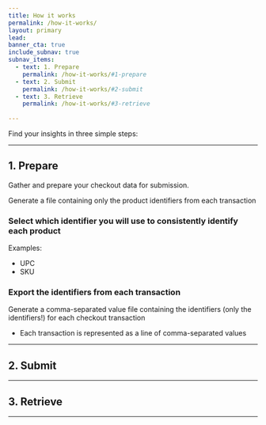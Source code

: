 ```yaml
---
title: How it works
permalink: /how-it-works/
layout: primary
lead: 
banner_cta: true
include_subnav: true
subnav_items:
  - text: 1. Prepare
    permalink: /how-it-works/#1-prepare
  - text: 2. Submit
    permalink: /how-it-works/#2-submit
  - text: 3. Retrieve
    permalink: /how-it-works/#3-retrieve
    
---
```

Find your insights in three simple steps:

----

## 1. Prepare
Gather and prepare your checkout data for submission.

Generate a file containing only the product identifiers from each transaction

### Select which identifier you will use to consistently identify each product 
Examples: 
  - UPC
  - SKU

### Export the identifiers from each transaction
Generate a comma-separated value file containing the identifiers (only the identifiers!) for each checkout transaction

- Each transaction is represented as a line of comma-separated values

----

## 2. Submit



-----

## 3. Retrieve


-----
